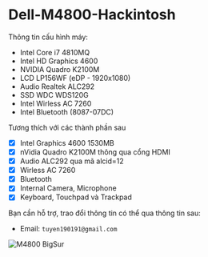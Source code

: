 # Dell-M4800-Hackintosh
 
Thông tin cấu hình máy:
- Intel Core i7 4810MQ
- Intel HD Graphics 4600
- NVIDIA Quadro K2100M
- LCD LP156WF (eDP - 1920x1080)
- Audio Realtek ALC292
- SSD WDC WDS120G
- Intel Wirless AC 7260
- Intel Bluetooth (8087-07DC)

Tương thích với các thành phần sau
- [x] Intel Graphics 4600 1530MB
- [x] nVidia Quadro K2100M thông qua cổng HDMI
- [x] Audio ALC292 qua mã alcid=12
- [x] Wirless AC 7260
- [x] Bluetooth
- [x] Internal Camera, Microphone
- [x] Keyboard, Touchpad và Trackpad

Bạn cần hỗ trợ, trao đổi thông tin có thể qua thông tin sau:
* Email: `tuyen190191@gmail.com`



![M4800 BigSur](https://github.com/lienkheict/Dell-M4800-Hackintosh/blob/main/Bigsur.png)
